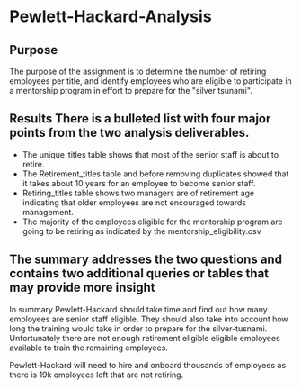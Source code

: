 # Pewlett-Hackard-Analysis


## Purpose
The purpose of the assignment is to determine the number of retiring employees per title, and identify employees who are eligible to participate in a mentorship program in effort to prepare for the "silver tsunami".

## Results There is a bulleted list with four major points from the two analysis deliverables.
- The unique_titles table shows that most of the senior staff is about to retire.
- The Retirement_titles table and before removing duplicates showed that it takes about 10 years for an employee to become senior staff.
- Retiring_titles table shows two managers are of retirement age indicating that older employees are not encouraged towards management.
- The majority of the employees eligible for the mentorship program are going to be retiring as indicated by the mentorship_eligibility.csv

## The summary addresses the two questions and contains two additional queries or tables that may provide more insight

In summary Pewlett-Hackard should take time and find out how many employees are senior staff eligible. They should also take into account how long the training would take in order to prepare for the silver-tusnami. Unfortunately there are not enough retirement eligible eligible employees available to train the remaining employees. 

Pewlett-Hackard will need to hire and onboard thousands of employees as there is 19k employees left that are not retiring. 